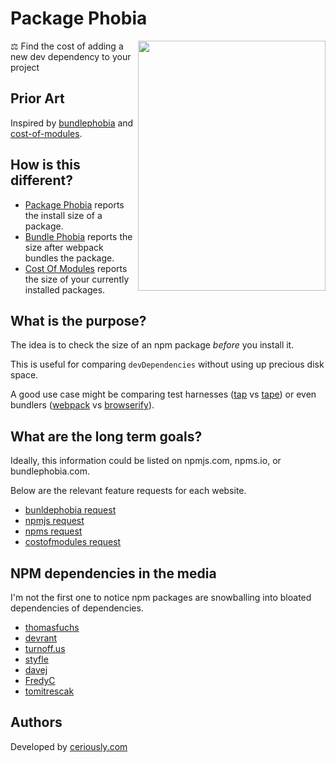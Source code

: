 # Package Phobia

<a href="http://turnoff.us/geek/npm-install/"><img src="http://turnoff.us/image/en/npm-install.png" width=300 height=400 align="right" /></a>

⚖️ Find the cost of adding a new dev dependency to your project

## Prior Art

Inspired by [bundlephobia](https://github.com/pastelsky/bundlephobia) and [cost-of-modules](https://github.com/siddharthkp/cost-of-modules).

## How is this different?

- [Package Phobia](https://packagephobia.now.sh) reports the install size of a package.
- [Bundle Phobia](https://bundlephobia.com) reports the size after webpack bundles the package.
- [Cost Of Modules](https://github.com/siddharthkp/cost-of-modules) reports the size of your currently installed packages.

## What is the purpose?

The idea is to check the size of an npm package *before* you install it.

This is useful for comparing `devDependencies` without using up precious disk space.

A good use case might be comparing test harnesses ([tap](https://packagephobia.now.sh/result?p=tap) vs [tape](https://packagephobia.now.sh/result?p=tape)) or even bundlers ([webpack](https://packagephobia.now.sh/result?p=webpack) vs [browserify](https://packagephobia.now.sh/result?p=browserify)).

## What are the long term goals?

Ideally, this information could be listed on npmjs.com, npms.io, or bundlephobia.com.

Below are the relevant feature requests for each website.

- [bunldephobia request](https://github.com/pastelsky/bundlephobia/issues/40)
- [npmjs request](https://github.com/npm/www/issues/197)
- [npms request](https://github.com/npms-io/npms-www/issues/219)
- [costofmodules request](https://github.com/siddharthkp/cost-of-modules/issues/50)

## NPM dependencies in the media

I'm not the first one to notice npm packages are snowballing into bloated dependencies of dependencies.

- [thomasfuchs](https://twitter.com/thomasfuchs/status/977541462199029760)
- [devrant](https://devrant.com/rants/760537/heaviest-objects-in-the-universe)
- [turnoff.us](http://turnoff.us/geek/npm-install/)
- [styfle](https://twitter.com/styfle/status/968180698149539841)
- [davej](https://github.com/npm/npm/issues/10361)
- [FredyC](https://github.com/yarnpkg/yarn/issues/2088)
- [tomitrescak](https://github.com/npm/npm/issues/12515)

## Authors

Developed by [ceriously.com](https://www.ceriously.com)
